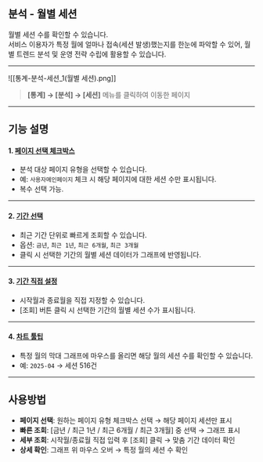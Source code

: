 ## 분석 - 월별 세션

월별 세션 수를 확인할 수 있습니다.  
서비스 이용자가 특정 월에 얼마나 접속(세션 발생)했는지를 한눈에 파악할 수 있어, 월별 트렌드 분석 및 운영 전략 수립에 활용할 수 있습니다.  

***
![[통계-분석-세션_1(월별 세션).png]]

> **[통계] → [분석] → [세션]** 메뉴를 클릭하여 이동한 페이지  

***

## 기능 설명

#### 1. [페이지 선택 체크박스](분석-페이지선택.md)
- 분석 대상 페이지 유형을 선택할 수 있습니다.  
- 예: `사용자메인페이지` 체크 시 해당 페이지에 대한 세션 수만 표시됩니다.  
- 복수 선택 가능.  

***

#### 2. [기간 선택](공통기능-기간조회.md)
- 최근 기간 단위로 빠르게 조회할 수 있습니다.  
- 옵션: `금년`, `최근 1년`, `최근 6개월`, `최근 3개월`  
- 클릭 시 선택한 기간의 월별 세션 데이터가 그래프에 반영됩니다.  

***

#### 3. [기간 직접 설정](공통기능-기간조회.md)
- 시작월과 종료월을 직접 지정할 수 있습니다.  
- [조회] 버튼 클릭 시 선택한 기간의 월별 세션 수가 표시됩니다.  

***

#### 4. [차트 툴팁](분석-툴팁.md)
- 특정 월의 막대 그래프에 마우스를 올리면 해당 월의 세션 수를 확인할 수 있습니다.  
- 예: `2025-04` → 세션 516건  

***

## 사용방법

- **페이지 선택**: 원하는 페이지 유형 체크박스 선택 → 해당 페이지 세션만 표시  
- **빠른 조회**: [금년 / 최근 1년 / 최근 6개월 / 최근 3개월] 중 선택 → 그래프 표시  
- **세부 조회**: 시작월/종료월 직접 입력 후 [조회] 클릭 → 맞춤 기간 데이터 확인  
- **상세 확인**: 그래프 위 마우스 오버 → 특정 월의 세션 수 확인  
